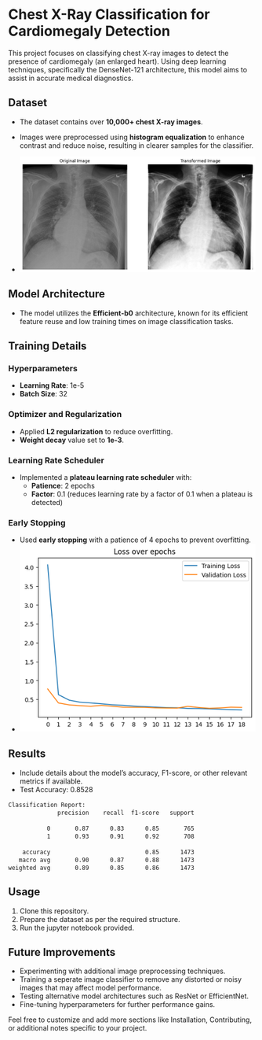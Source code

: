 # Chest X-Ray Classification for Cardiomegaly Detection

This project focuses on classifying chest X-ray images to detect the presence of cardiomegaly (an enlarged heart). Using deep learning techniques, specifically the DenseNet-121 architecture, this model aims to assist in accurate medical diagnostics.

## Dataset

- The dataset contains over **10,000+ chest X-ray images**.
- Images were preprocessed using **histogram equalization** to enhance contrast and reduce noise, resulting in clearer samples for the classifier.

- ![Chest X-Ray Example](images/output.png)

## Model Architecture

- The model utilizes the **Efficient-b0** architecture, known for its efficient feature reuse and low training times on image classification tasks.

## Training Details

### Hyperparameters

- **Learning Rate**: 1e-5
- **Batch Size**: 32

### Optimizer and Regularization

- Applied **L2 regularization** to reduce overfitting.
- **Weight decay** value set to **1e-3**.

### Learning Rate Scheduler

- Implemented a **plateau learning rate scheduler** with:
  - **Patience**: 2 epochs
  - **Factor**: 0.1 (reduces learning rate by a factor of 0.1 when a plateau is detected)

### Early Stopping

- Used **early stopping** with a patience of 4 epochs to prevent overfitting.
- ![Training](images/training.png)

## Results

- Include details about the model’s accuracy, F1-score, or other relevant metrics if available.
- Test Accuracy: 0.8528
```
Classification Report:
              precision    recall  f1-score   support

           0       0.87      0.83      0.85       765
           1       0.93      0.91      0.92       708

    accuracy                           0.85      1473
   macro avg       0.90      0.87      0.88      1473
weighted avg       0.89      0.85      0.86      1473
```

## Usage

1. Clone this repository.
2. Prepare the dataset as per the required structure.
3. Run the jupyter notebook provided.

## Future Improvements

- Experimenting with additional image preprocessing techniques.
- Training a seperate image classifier to remove any distorted or noisy images that may affect model performance.
- Testing alternative model architectures such as ResNet or EfficientNet.
- Fine-tuning hyperparameters for further performance gains.


Feel free to customize and add more sections like Installation, Contributing, or additional notes specific to your project.

